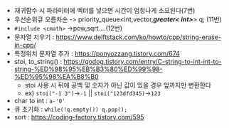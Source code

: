 - 재귀함수 시 파라미터에 벡터를 넣으면 시간이 엄청나게 소요된다(7번)
- 우선순위큐 오름차순 -> priority_queue<int,vector<int>,__*greater< int>*__> q;  (11번)
- `#include <cmath>` ->pow,sqrt....(12번)
- 문자열 지우기 : https://www.delftstack.com/ko/howto/cpp/string-erase-in-cpp/  
- 특정위치 문자열 추가 : https://ponyozzang.tistory.com/674
- stoi, to_string() : https://godog.tistory.com/entry/C-string-to-int-int-to-string-%ED%98%95%EB%B3%80%ED%99%98-%ED%95%98%EA%B8%B0  
    - stoi 사용 시 뒤에 공백 및 숫자가 아닌 값이 있을 경우 앞까지만 변환한다
    - ex) `stoi("-1 3")`->`-1` || `stoi("123dfd345)`->`123`
- char to int : `a-'0'`
- 큐 초기화 : `while(!q.empty()) q.pop();`
- sort : https://coding-factory.tistory.com/595
